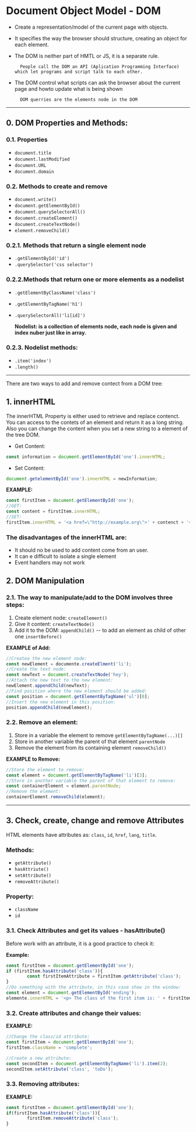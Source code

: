 # Document Object Model - DOM

- Create a representation/model of the current page with objects.
- It specifies the way the browser should structure, creating an object for each element.
- The DOM is neither part of HMTL or JS, it is a separate rule.

        People call the DOM an API (Aplication Programming Interface) which let programs and script talk to each other.

- The DOM control what scripts can ask the browser about the current page and howto update what is being shown

        DOM querries are the elements node in the DOM

---
## 0. DOM Properties and Methods:

### 0.1. **Properties**
- ``document.title`` 
- ``document.lastModified`` 
- ``document.URL`` 
- ``document.domain`` 

### 0.2. **Methods to create and remove**
- ``document.write()`` 
- ``document.getElementById()`` 
- ``document.querySelectorAll()`` 
- ``document.createElement()`` 
- ``document.createTextNode()`` 
- ``element.removeChild()`` 
 

### 0.2.1. **Methods that return a single element node**

- ``.getElementById('id')``
- ``.querySelector('css selector')``

### 0.2.2.**Methods that return one or more elements as a nodelist**

- ``.getElementByClassName('class')``
- ``.getElementByTagName('h1')``
- ``.querySelectorAll('li[id]')``

    **Nodelist: is a collection of elements node, each node is given and index nuber just like in array.**

### 0.2.3. **Nodelist methods:**

- ``.item('index')``
- ``.length()``

---
There are two ways to add and remove contect from a DOM tree:

## 1. innerHTML

The innerHTML Property is either used to retrieve and replace contenct.
You can access to the contets of an element and return it as a long string.
Also you can change the content when you set a new string to a element of the tree DOM.


- Get Content:
```javascript
const information = document.getElementById('one').innerHTML;
```
- Set Content:
```javascript
document.getelementById('one').innerHTML = newInformation;
```
 **EXAMPLE:**
```javascript
const firstItem = document.getElementById('one');
//GET:
const content = firstItem.innerHTML;
//SET:
firstItem.innerHTML = '<a href=\"http://example.org\">' + contenct + '</a>';
```

### The disadvantages of the innerHTML are:
- It should no be used to add content come from an user.
- It can e difficult to isolate a single element
- Event handlers may not work

## 2. DOM Manipulation

### 2.1. The way to manipulate/add to the DOM involves three steps:
1. Create element node: ``createElement()``
2. Give it content: ``createTextNode()``
3. Add it to the DOM: ``appendChild()`` -- to add an element as child of other one 
                        ``insertBefore()``

**EXAMPLE of Add:**
```javascript
//Createa the new element node:
const newElement = documente.createElment('li');
//Create the text node:
const newText = document.createTextNode('hey');
//Attach the new text to the new element:
newElement.appendChild(newText);
//Find position where the new element should be added:
const position = document.getElementByTagName('ul')[0];
//Insert the new element in this position:
position.appendChild(newElement);
```

### 2.2. Remove an element:
1. Store in a variable the element to remove ``getElementByTagName(...)[]``
2. Store in another variable the parent of that element ``parentNode``
3. Remove the element from its containing element ``removeChild()``

**EXAMPLE to Remove:**
```javascript
//Store the element to remove:
const element = document.getElementByTagName('li')[3];
//Store in another variable the parent of that element to remove:
const containerElement = element.parentNode;
//Remove the element:
containerElement.removeChild(element);
```
---

## 3. Check, create, change and remove Attributes

HTML elements have attributes as: ``class``, ``id``, ``href``, ``lang``, ``title``.

### Methods:
- ``getAttribute()``
- ``hasAttriute()``
- ``setAttribute()``
- ``removeAttribute()``

### Property:
- ``className``
- ``id``

### 3.1. Check Attributes and get its values - hasAttribute()

Before work with an attribute, it is a good practice to check it:

**Example:**
```javascript
const firstItem = document.getElementById('one');
if (firstItem.hasAttribute('class')){
        const firstItemAttribute = firstItem.getAttribute('class');
}
//Do something with the attribute, in this case show in the window:
const element = document.getElementById('ending');
elemente.innerHTML = '<p> The class of the first item is: ' + firstItemAttribute + '</p>';
```

### 3.2. Create attributes and change their values:
**EXAMPLE:**
```javascript
//Change the class/id attribute:
const firstItem = document.getElementById('one');
firstItem.className = 'complete';

//Create a new attribute:
const secondItem = document.getElementByTagName('li').item(2);
secondItem.setAttribute('class', 'toDo');
```

### 3.3. Removing attributes:
**EXAMPLE:**
```javascript
const firstItem = document.getElementById('one');
if(firstItem.hasAttribute('class')){
        firstItem.removeAttribute('class');
}
```      	